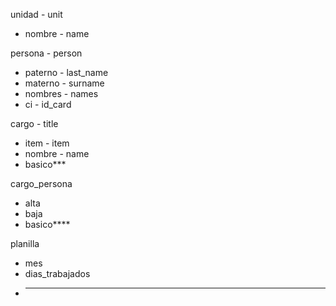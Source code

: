 unidad - unit
- nombre - name

persona - person
- paterno - last_name
- materno - surname
- nombres - names
- ci - id_card

cargo - title
- item - item
- nombre - name
- basico***

cargo_persona
- alta
- baja
- basico****

planilla
- mes
- dias_trabajados
- ***